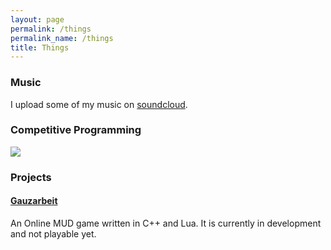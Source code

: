 ```yaml
---
layout: page
permalink: /things
permalink_name: /things 
title: Things
---
```


### Music 
I upload some of my music on [soundcloud](https://soundcloud.com/vagozino).

### Competitive Programming
<a class="img_link" ><img src="https://projecteuler.net/profile/Vagozino.png"></a>

### Projects

#### [Gauzarbeit](https://github.com/vagos/gauzarbeit)

An Online MUD game written in C++ and Lua. It is currently in development and not playable yet.
